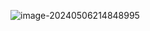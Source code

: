 ![image-20240506214848995](https://cdn.jsdelivr.net/gh/iamk123/typora@main/uPic/2024/05/06/21484917150033291715003329095WAq5A9-image-20240506214848995.png)